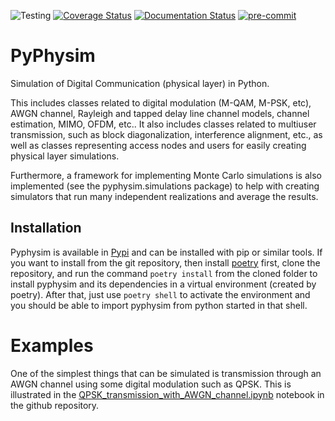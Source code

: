 ![Testing](https://travis-ci.org/darcamo/pyphysim.svg?branch=master)
[![Coverage Status](https://coveralls.io/repos/github/darcamo/pyphysim/badge.svg?branch=master)](https://coveralls.io/github/darcamo/pyphysim?branch=master)
[![Documentation Status](https://readthedocs.org/projects/pyphysim/badge/?version=latest)](http://pyphysim.readthedocs.io/en/latest/?badge=latest)
[![pre-commit](https://img.shields.io/badge/pre--commit-enabled-brightgreen?logo=pre-commit&logoColor=white)](https://github.com/pre-commit/pre-commit)

PyPhysim
========

Simulation of Digital Communication (physical layer) in Python.

This includes classes related to digital modulation (M-QAM, M-PSK, etc), AWGN
channel, Rayleigh and tapped delay line channel models, channel estimation,
MIMO, OFDM, etc.. It also includes classes related to multiuser transmission,
such as block diagonalization, interference alignment, etc., as well as classes
representing access nodes and users for easily creating physical layer
simulations.

Furthermore, a framework for implementing Monte Carlo simulations is also
implemented (see the pyphysim.simulations package) to help with creating
simulators that run many independent realizations and average the results.


Installation
------------

Pyphysim is available in [Pypi](https://pypi.org/project/pyphysim/) and can be
installed with pip or similar tools. If you want to install from the git
repository, then install [poetry](https://python-poetry.org/) first, clone the
repository, and run the command `poetry install` from the cloned folder to
install pyphysim and its dependencies in a virtual environment (created by
poetry). After that, just use `poetry shell` to activate the environment and you
should be able to import pyphysim from python started in that shell.


Examples
========

One of the simplest things that can be simulated is transmission through an AWGN
channel using some digital modulation such as QPSK. This is illustrated in the
[QPSK_transmission_with_AWGN_channel.ipynb](https://github.com/darcamo/pyphysim/blob/master/notebooks/QPSK_transmission_with_AWGN_channel.ipynb)
notebook in the github repository.
